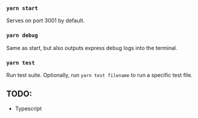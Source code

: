 ### `yarn start`

Serves on port 3001 by default.

### `yarn debug`

Same as start, but also outputs express debug logs into the terminal.

### `yarn test`

Run test suite. Optionally, run `yarn test filename` to run a specific test file.

## TODO:

-   Typescript
